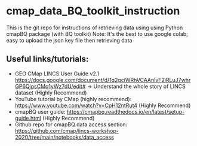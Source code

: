 # cmap_data_BQ_toolkit_instruction
This is the git repo for instructions of retrieving data using using Python cmapBQ package (with BQ toolkit)
Note: It's the best to use google colab; easy to upload the json key file then retrieving data
## Useful links/tutorials:
- GEO CMap LINCS User Guide v2.1 https://docs.google.com/document/d/1q2gciWRhVCAAnlvF2iRLuJ7whrGP6QjpsCMq1yWz7dU/edit# -> Understand the whole story of LINCS dataset (Highly Recommend)
- YouTube tutorial by CMap (highly recommend): https://www.youtube.com/watch?v=CpH12ntRut4   (Highly Recommend)
- cmapBQ user guide: https://cmapbq.readthedocs.io/en/latest/setup-guide.html (Highly Recommend)
- Github repo for cmapBQ data access section: https://github.com/cmap/lincs-workshop-2020/tree/main/notebooks/data_access
